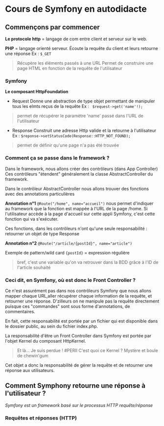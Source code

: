 # Cours de Symfony en autodidacte

## Commençons par commencer

**Le protocole http** = langage de com entre client et serveur sur le web.

**PHP** = langage orienté serveur. Écoute la requête du client et leurs retourne une réponse
  Ex :
``$_GET ``
>Récupère les éléments passés à une URL
Permet de construire une page HTML en fonction de la requête de l'utilisateur


### Symfony

**Le composant HttpFoundation**
- Request
Donne une abstraction de type objet permettant de manipuler tous les elmts reçus de la requête
  Ex :
`` $request->get('name'!);``
> permet de récupérer le paramètre 'name' passé dans l'URL de l'utilisateur

- Response
Construit une adresse Http valide et la retourne à l'utilisateur
  Ex :
``$reponse->setStatusCode(Response::HTTP_NOT_FOUND);``
>permet de définir qu'une page n'a pas été trouvée


### Comment ça se passe dans le framework ?

Dans le framework, nous allons créer des contrôleurs (dans App Controller)
Ces contrôleurs "étendent" généralement la classe AbstractController du framework.

Dans le contrôleur AbstractController nous allons trouver des fonctions avec des annotations particulières

**Annotation n°1**
``@Route("/home", name="accueil")`` nous permet d'indiquer au framework que la fonction est mappée à l'URL de la page /home.
Si l'utilisateur accède à la page d'accueil sur cette appli Symfony, c'est cette fonction qui va s'exécuter.

Ces fonctions, dans les contrôleurs n'ont qu'une seule responsabilité : retourner un objet de type Response

**Annotation n°2**
``@Route("/article/{postId}", name="article")``

Exemple de pattern/wild card
``{postId}`` = expression régulière
>bref, c'est une variable qu'on va retrouver dans la BDD grâce à l'ID de l'article souhaité

### Ceci dit, en Symfony, où est donc le Front Controller ?
Ce n'est assurément pas dans nos contrôleurs Symfony que nous allons mapper chaque URL,aller récupérer chaque information de la requête, et retourner une réponse. D'zilleurs on ne manipule pas la requête directement puisque ces "commandes" sont sous forme d'annotations, de commentaires.

En fait, cette responsabilité est portée par un fichier qui est disponible dans le dossier public, au sein du fichier index.php.

La responsabilité d'être un Front Controller dans Symfony est portée par l'objet Kernel du composant HttpKernel.
>Et là... Je suis perdue ! #PERII C'est quoi ce Kernel ? Mystère et boule de chewin'gum

Cet objet a donc la responsabilité de gérer la requête et de retourner une réponse aux utilisateurs.

## Comment Symphony retourne une réponse à l'utilisateur ?
*Symfony est un framework basé sur le processus HTTP requête/réponse*

### Requêtes et réponses (HTTP)
